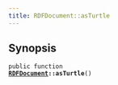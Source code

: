 ```yaml
---
title: RDFDocument::asTurtle
---
```


## Synopsis

<code>public function <b><a href="RDFDocument">RDFDocument</a>::asTurtle</b>()</code>

